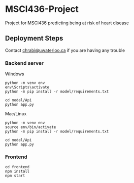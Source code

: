 # MSCI436-Project
Project for MSCI436 predicting being at risk of heart disease

## Deployment Steps
Contact chrabi@uwaterloo.ca if you are having any trouble

### Backend server
Windows
```
python -m venv env
env\Scripts\activate
python -m pip install -r model/requirements.txt

cd model/Api
python app.py
```

Mac/Linux
```
python -m venv env
source env/bin/activate
python -m pip install -r model/requirements.txt

cd model/Api
python app.py
```

### Frontend
```
cd frontend
npm install
npm start
```
